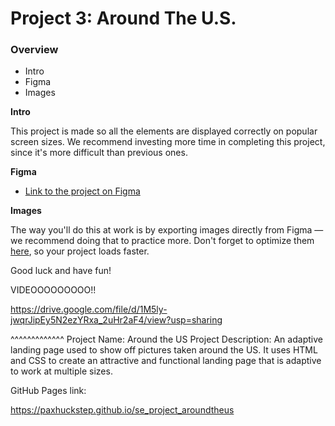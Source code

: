 # Project 3: Around The U.S.

### Overview  

* Intro  
* Figma  
* Images  
  
**Intro**
  
This project is made so all the elements are displayed correctly on popular screen sizes. We recommend investing more time in completing this project, since it's more difficult than previous ones.  
  
**Figma**  
  
* [Link to the project on Figma](https://www.figma.com/file/ii4xxsJ0ghevUOcssTlHZv/Sprint-3%3A-Around-the-US?node-id=0%3A1)  
  
**Images**  
  
The way you'll do this at work is by exporting images directly from Figma — we recommend doing that to practice more. Don't forget to optimize them [here](https://tinypng.com/), so your project loads faster. 
  
Good luck and have fun!


VIDEOOOOOOOOO!!

https://drive.google.com/file/d/1M5ly-jwqrJipEy5N2ezYRxa_2uHr2aF4/view?usp=sharing

^^^^^^^^^^^^^
Project Name: Around the US
Project Description: An adaptive landing page used to show off pictures taken around the US. It uses HTML and CSS to create an attractive and functional landing page that is adaptive to work at multiple sizes.

GitHub Pages link:

https://paxhuckstep.github.io/se_project_aroundtheus
